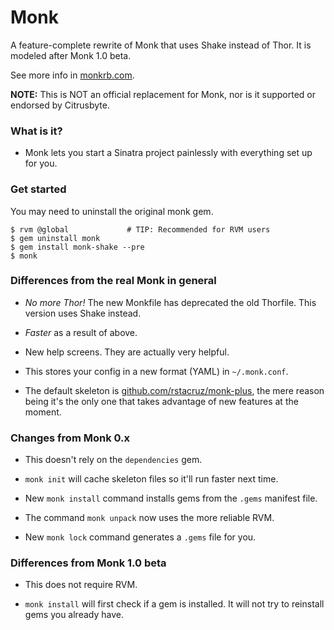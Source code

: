 Monk
====

A feature-complete rewrite of Monk that uses Shake instead of Thor.
It is modeled after Monk 1.0 beta.

See more info in [monkrb.com](http://www.morkrb.com).

**NOTE:** This is NOT an official replacement for Monk, nor is it
supported or endorsed by Citrusbyte.

### What is it?

 * Monk lets you start a Sinatra project painlessly with everything set
   up for you.

### Get started

You may need to uninstall the original monk gem.

    $ rvm @global             # TIP: Recommended for RVM users
    $ gem uninstall monk
    $ gem install monk-shake --pre
    $ monk

### Differences from the real Monk in general

 * *No more Thor!* The new Monkfile has deprecated the old Thorfile.
   This version uses Shake instead.

 * *Faster* as a result of above.

 * New help screens. They are actually very helpful.

 * This stores your config in a new format (YAML) in `~/.monk.conf`.

 * The default skeleton is [github.com/rstacruz/monk-plus](https://github.com/rstacruz/monk-plus),
   the mere reason being it's the only one that takes advantage of new
   features at the moment.

### Changes from Monk 0.x

 * This doesn't rely on the `dependencies` gem.

 * `monk init` will cache skeleton files so it'll run faster next time.

 * New `monk install` command installs gems from the `.gems` manifest file.

 * The command `monk unpack` now uses the more reliable RVM.

 * New `monk lock` command generates a `.gems` file for you.

### Differences from Monk 1.0 beta

 * This does not require RVM.

 * `monk install` will first check if a gem is installed. It will not
   try to reinstall gems you already have.

